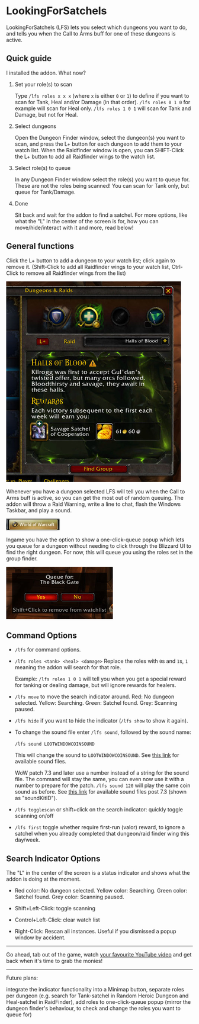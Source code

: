 # LookingForSatchels
LookingForSatchels (LFS) lets you select which dungeons you want to do, and tells you when the Call to Arms buff for one of these dungeons is active.

## Quick guide

I installed the addon. What now?

1. Set your role(s) to scan

    Type `/lfs roles x x x` (where `x` is either `0` or `1`) to define if you want to scan for Tank, Heal and/or Damage (in that order). `/lfs roles 0 1 0` for example will scan for Heal only. `/lfs roles 1 0 1` will scan for Tank and Damage, but not for Heal.

2. Select dungeons

    Open the Dungeon Finder window, select the dungeon(s) you want to scan, and press the L+ button for each dungeon to add them to your watch list. When the Raidfinder window is open, you can SHIFT-Click the L+ button to add all Raidfinder wings to the watch list.

3. Select role(s) to queue

    In any Dungeon Finder window select the role(s) you want to queue for. These are not the roles being scanned! You can scan for Tank only, but queue for Tank/Damage.

4. Done

    Sit back and wait for the addon to find a satchel. For more options, like what the "L" in the center of the screen is for, how you can move/hide/interact with it and more, read below!

## General functions

Click the L+ button to add a dungeon to your watch list; click again to remove it. (Shift-Click to add all Raidfinder wings to your watch list, Ctrl-Click to remove all Raidfinder wings from the list)

![click the button](Screenshots/q1449860524768lk.LFSpressthebutton.jpg)

Whenever you have a dungeon selected LFS will tell you when the Call to Arms buff is active, so you can get the most out of random queuing. The addon will throw a Raid Warning, write a line to chat, flash the Windows Taskbar, and play a sound.

![taskbar flash](Screenshots/q1449860534932lk.wowflashtaskbar.jpg)

Ingame you have the option to show a one-click-queue popup which lets you queue for a dungeon without needing to click through the Blizzard UI to find the right dungeon. For now, this will queue you using the roles set in the group finder.

![one click queue](Screenshots/q1450538474926lk.lfs.queue.popup.jpg)

## Command Options
- `/lfs` for command options.

- `/lfs roles <tank> <heal> <damage>` Replace the roles with `0`s and `1`s, `1` meaning the addon will search for that role.

    Example: `/lfs roles 1 0 1` will tell you when you get a special reward for tanking or dealing damage, but will ignore rewards for healers.

- `/lfs move` to move the search indicator around. Red: No dungeon selected. Yellow: Searching. Green: Satchel found. Grey: Scanning paused.

- `/lfs hide` if you want to hide the indicator (`/lfs show` to show it again).

- To change the sound file enter `/lfs sound`, followed by the sound name:

    `/lfs sound LOOTWINDOWCOINSOUND`

    This will change the sound to `LOOTWINDOWCOINSOUND`. See [this link](http://wowwiki.wikia.com/wiki/API_PlaySound) for available sound files.

    WoW patch 7.3 and later use a number instead of a string for the sound file. The command will stay the same, you can even now use it with a number to prepare for the patch. `/lfs sound 120` will play the same coin sound as before. See [this link](https://wow.gamepedia.com/API_PlaySound) for available sound files post 7.3 (shown as "soundKitID").

- `/lfs togglescan` or shift+click on the search indicator: quickly toggle scanning on/off

- `/lfs first` toggle whether require first-run (valor) reward, to ignore a satchel when you already completed that dungeon/raid finder wing this day/week.

## Search Indicator Options

The "L" in the center of the screen is a status indicator and shows what the addon is doing at the moment.

- Red color: No dungeon selected. Yellow color: Searching. Green color: Satchel found. Grey color: Scanning paused.

- Shift+Left-Click: toggle scanning

- Control+Left-Click: clear watch list

- Right-Click: Rescan all instances. Useful if you dismissed a popup window by accident.

---

Go ahead, tab out of the game, watch [your favourite YouTube video](https://www.youtube.com/watch?v=J---aiyznGQ) and get back when it's time to grab the monies!

---

Future plans:

integrate the indicator functionality into a Minimap button,
separate roles per dungeon (e.g. search for Tank-satchel in Random Heroic Dungeon and Heal-satchel in RaidFinder),
add roles to one-click-queue popup (mirror the dungeon finder's behaviour, to check and change the roles you want to queue for)
